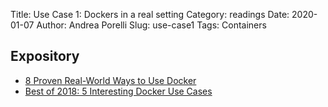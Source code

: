 Title: Use Case 1: Dockers in a real setting 
Category: readings
Date: 2020-01-07
Author: Andrea Porelli
Slug: use-case1
Tags: Containers

## Expository
- [8 Proven Real-World Ways to Use Docker](https://www.airpair.com/docker/posts/8-proven-real-world-ways-to-use-docker)
- [Best of 2018: 5 Interesting Docker Use Cases](https://containerjournal.com/topics/container-ecosystems/5-interesting-docker-use-cases/)